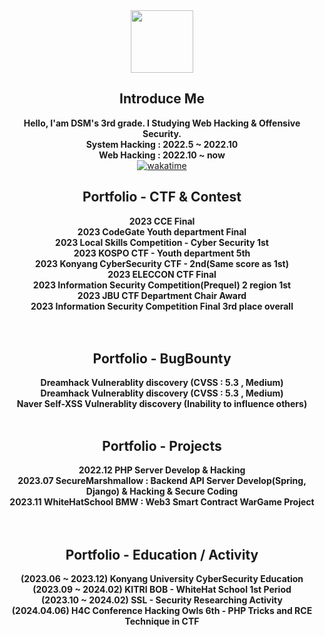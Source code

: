 <div align="center">
<img src="https://blog.kakaocdn.net/dn/cgkUIV/btqRqcabOMh/iSwGFjqyYk5pidLEb8K641/img.png" style="width:100px;height:100px;">

## Introduce Me
**Hello, I'am DSM's 3rd grade. I Studying Web Hacking & Offensive Security.**<br>
**System Hacking : 2022.5 ~ 2022.10** <br>
**Web Hacking : 2022.10 ~ now** <br>
[![wakatime](https://wakatime.com/badge/user/ed96b67e-b3e4-438a-94c6-e2c710db8d42.svg)](https://wakatime.com/@ed96b67e-b3e4-438a-94c6-e2c710db8d42)

## Portfolio - CTF & Contest
**2023 CCE Final** <br>
**2023 CodeGate Youth department Final** <br>
**2023 Local Skills Competition - Cyber Security 1st** <br>
**2023 KOSPO CTF - Youth department 5th** <br> 
**2023 Konyang CyberSecurity CTF - 2nd(Same score as 1st)** <br>
**2023 ELECCON CTF Final** <br>
**2023 Information Security Competition(Prequel) 2 region 1st**<br>
**2023 JBU CTF Department Chair Award** <br>
**2023 Information Security Competition Final 3rd place overall** <br>
<br><br>

## Portfolio - BugBounty
**Dreamhack Vulnerablity discovery (CVSS : 5.3 , Medium)** <br>
**Dreamhack Vulnerablity discovery (CVSS : 5.3 , Medium)** <br>
**Naver Self-XSS Vulnerablity discovery (Inability to influence others)**
<br><br>

## Portfolio - Projects
**2022.12 PHP Server Develop & Hacking** <br>
**2023.07 SecureMarshmallow : Backend API Server Develop(Spring, Django) & Hacking & Secure Coding** <br>
**2023.11 WhiteHatSchool BMW : Web3 Smart Contract WarGame Project** <br>
<br><br>
## Portfolio - Education / Activity
**(2023.06 ~ 2023.12) Konyang University CyberSecurity Education** <br>
**(2023.09 ~ 2024.02) KITRI BOB - WhiteHat School 1st Period** <br>
**(2023.10 ~ 2024.02) SSL - Security Researching Activity** <br>
**(2024.04.06) H4C Conference Hacking Owls 6th - PHP Tricks and RCE Technique in CTF** <br>
<br>
